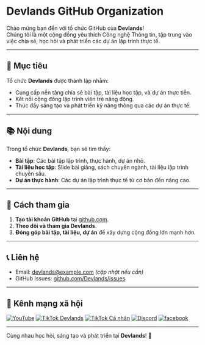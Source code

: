 # Devlands GitHub Organization

Chào mừng bạn đến với tổ chức GitHub của **Devlands**!  
Chúng tôi là một cộng đồng yêu thích Công nghệ Thông tin, tập trung vào việc chia sẻ, học hỏi và phát triển các dự án lập trình thực tế.

---

## 📌 Mục tiêu

Tổ chức **Devlands** được thành lập nhằm:

- Cung cấp nền tảng chia sẻ bài tập, tài liệu học tập, và dự án thực tiễn.
- Kết nối cộng đồng lập trình viên trẻ năng động.
- Thúc đẩy sáng tạo và phát triển kỹ năng thông qua các dự án thực tế.

---

## 📚 Nội dung

Trong tổ chức **Devlands**, bạn sẽ tìm thấy:

- **Bài tập**: Các bài tập lập trình, thực hành, dự án nhỏ.
- **Tài liệu học tập**: Slide bài giảng, sách chuyên ngành, tài liệu lập trình chuyên sâu.
- **Dự án thực hành**: Các dự án lập trình thực tế từ cơ bản đến nâng cao.

---

## 🤝 Cách tham gia

1. **Tạo tài khoản GitHub** tại [github.com](https://github.com).
2. **Theo dõi và tham gia Devlands**.
3. **Đóng góp bài tập, tài liệu, dự án** để xây dựng cộng đồng lớn mạnh hơn.

---

## 📞 Liên hệ

- Email: [devlands@example.com](mailto:devlands@example.com) *(cập nhật nếu cần)*
- GitHub Issues: [github.com/Devlands/issues](https://github.com/Devlands/issues)

---

## 🌟 Kênh mạng xã hội

[![YouTube](https://img.shields.io/badge/YouTube-Devlands-red?logo=youtube)](https://www.youtube.com/@devlands)
[![TikTok Devlands](https://img.shields.io/badge/TikTok-Devlands-black?logo=tiktok)](https://www.tiktok.com/@devlands)
[![TikTok Cá nhân](https://img.shields.io/badge/TikTok-TheAnIshtar-black?logo=tiktok)](https://www.tiktok.com/@theanishtar)
[![Discord](https://img.shields.io/badge/Discord-Join%20Server-5865F2?logo=discord)](https://discord.gg/WEpFsvBruk)
[![facebook](https://img.shields.io/badge/Facebook-Join%20Group-blue?logo=facebook)](https://www.facebook.com/share/g/1BscXnW7o2/)


---

Cùng nhau học hỏi, sáng tạo và phát triển tại **Devlands**! 🚀
